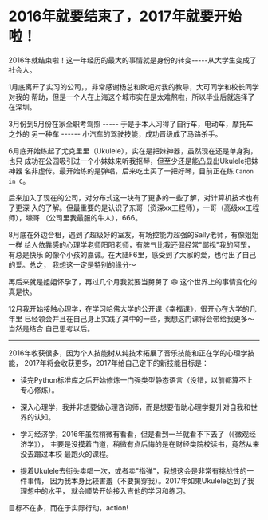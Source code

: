# 2016年就要结束了，2017年就要开始啦！

2016年就结束啦！这一年经历的最大的事情就是身份的转变-----从大学生变成了社会人。

1月底离开了实习的公司，，非常感谢杨总和欧吧对我的教导，大可同学和校长同学对我的
帮助，但是一个人在上海这个城市实在是太难熬啦，所以毕业后就选择了在深圳。

3月份到5月份在家全职考驾照 ----- 于是乎本人习得了自行车，电动车，摩托车之外的
另一种车 ------ 小汽车的驾驶技能，成功晋级成了马路杀手。

6月底开始练起了尤克里里（Ukulele），实在是把妹神器，虽然现在还是单身狗，也只
成功在公园吸引过一个小妹妹来听我抠琴，但至少还是能凸显出Ukulele把妹神器
名非虚传。最开始练的是弹唱，后来吃土买了一把好琴，目前正在练 `Canon in C`。

后来加入了现在的公司，对分布式这一块有了更多的一些了解，对计算机技术也有了更深
入的了解。但最重要的是认识了东哥（资深xx工程师），一哥（高级xx工程师），壕哥
（公司里我最服的牛人），666。

8月底在外边合租，遇到了超级好的室友，有场控能力超强的Sally老师，有像姐姐一样
给人依靠感的心理学老师阳阳老师，有脾气比我还倔经常"鄙视"我的阿罡，有总是快乐
的像个小孩的嘉诚。在大陆F6里，感受到了大家的爱，也付出了自己的爱。总之，
我想这一定是特别的缘分～

再后来就是姐姐怀孕了，再过几个月我就要当舅舅了 :smile: 这个世界上的事情变化的
真是快。

12月我开始接触心理学，在学习哈佛大学的公开课《幸福课》，很开心在大学的几年里
已经领会并且在自己身上实践了其中的一些，我想这门课将会带给我更多～当然是结合
自己思考以后。

---------------------------------------------------------------

2016年收获很多，因为个人技能树从纯技术拓展了音乐技能和正在学的心理学技能，
2017年将会收获更多，2017年给自己定下的新技能目标是：

- 读完Python标准库之后开始修炼一门强类型静态语言（没错，以前都算不上专心修炼）。

- 深入心理学，我并非想要做心理咨询师，而是想要借助心理学提升对自我和世界的认知。

- 学习经济学，2016年虽然稍微有看看，但是看到一半就看不下去了（《微观经济学》），
  主要是没摸着门道，稍微有点后悔的是在财经类院校读书，竟然从来没去蹭过本校
  最跑火的课程。

- 提着Ukulele去街头卖唱一次，或者卖"指弹"，我想这会是非常有挑战性的一件事情，
  因为我本身比较害羞（不要揭穿我）。2017年如果Ukulele达到了我理想中的水平，
  就会顺势开始接入吉他的学习和练习。

目标不在多，而在于实际行动，action!
